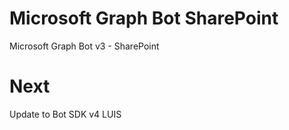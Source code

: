 # Microsoft Graph Bot SharePoint
Microsoft Graph Bot v3 - SharePoint

# Next
Update to Bot SDK v4
LUIS
